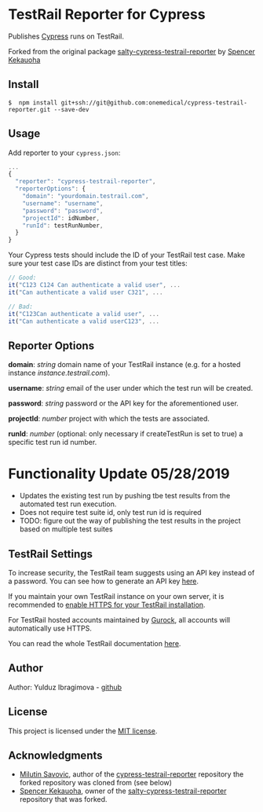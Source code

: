 # TestRail Reporter for Cypress
Publishes [Cypress](https://www.cypress.io/) runs on TestRail.

Forked from the original package [salty-cypress-testrail-reporter](https://github.com/skekauoha/salty-cypress-testrail-reporter) by [Spencer Kekauoha](https://github.com/skekauoha)


## Install

```shell
$  npm install git+ssh://git@github.com:onemedical/cypress-testrail-reporter.git --save-dev
```

## Usage

Add reporter to your `cypress.json`:

```javascript
...
{
  "reporter": "cypress-testrail-reporter",
  "reporterOptions": {
    "domain": "yourdomain.testrail.com",
    "username": "username",
    "password": "password",
    "projectId": idNumber,
    "runId": testRunNumber,
  }
}
```

Your Cypress tests should include the ID of your TestRail test case. Make sure your test case IDs are distinct from your test titles:

```javascript
// Good:
it("C123 C124 Can authenticate a valid user", ...
it("Can authenticate a valid user C321", ...

// Bad:
it("C123Can authenticate a valid user", ...
it("Can authenticate a valid userC123", ...
```

## Reporter Options

**domain**: _string_ domain name of your TestRail instance (e.g. for a hosted instance _instance.testrail.com_).

**username**: _string_ email of the user under which the test run will be created.

**password**: _string_ password or the API key for the aforementioned user.

**projectId**: _number_ project with which the tests are associated.

**runId**: _number_ (optional: only necessary if createTestRun is set to true) a specific test run id number.


# Functionality Update 05/28/2019
- Updates the existing test run by pushing tbe test results from the automated test run execution.
- Does not require test suite id, only test run id is required
- TODO: figure out the way of publishing the test results in the project based on multiple test suites

## TestRail Settings

To increase security, the TestRail team suggests using an API key instead of a password. You can see how to generate an API key [here](http://docs.gurock.com/testrail-api2/accessing#username_and_api_key).

If you maintain your own TestRail instance on your own server, it is recommended to [enable HTTPS for your TestRail installation](http://docs.gurock.com/testrail-admin/admin-securing#using_https).

For TestRail hosted accounts maintained by [Gurock](http://www.gurock.com/), all accounts will automatically use HTTPS.

You can read the whole TestRail documentation [here](http://docs.gurock.com/).

## Author

Author: Yulduz Ibragimova - [github](https://github.com/yulduz-om)

## License

This project is licensed under the [MIT license](/LICENSE.md).

## Acknowledgments

* [Milutin Savovic](https://github.com/mickosav), author of the [cypress-testrail-reporter](https://github.com/Vivify-Ideas/cypress-testrail-reporter) repository the forked repository was cloned from (see below)
* [Spencer Kekauoha](https://github.com/skekauoha), owner of the [salty-cypress-testrail-reporter](https://github.com/skekauoha/salty-cypress-testrail-reporter) repository that was forked.
